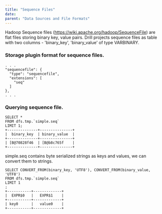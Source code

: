 ```yaml
---
title: "Sequence Files"
date:  
parent: "Data Sources and File Formats"
---
```


Hadoop Sequence files (https://wiki.apache.org/hadoop/SequenceFile) are flat files storing binary key, value pairs.
Drill projects sequence files as table with two columns - 'binary_key', 'binary_value' of type VARBINARY.


### Storage plugin format for sequence files.

    . . .
    "sequencefile": {
      "type": "sequencefile",
      "extensions": [
        "seq"
      ]
    },
    . . .

### Querying sequence file.

    SELECT *
    FROM dfs.tmp.`simple.seq`
    LIMIT 1;
    +--------------+---------------+
    |  binary_key  | binary_value  |
    +--------------+---------------+
    | [B@70828f46  | [B@b8c765f    |
    +--------------+---------------+


simple.seq contains byte serialized strings as keys and values, we can convert them to strings.


    SELECT CONVERT_FROM(binary_key, 'UTF8'), CONVERT_FROM(binary_value, 'UTF8')
    FROM dfs.tmp.`simple.seq`
    LIMIT 1
    ;
    +-----------+-------------+
    |  EXPR$0   |   EXPR$1    |
    +-----------+-------------+
    | key0      |   value0    |
    +-----------+-------------+
